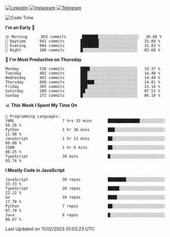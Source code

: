 [![Linkedin](https://img.shields.io/badge/-Archie-blue?style=flat-square&labelColor=gray&logo=Linkedin&logoColor=white&link=https://www.linkedin.com/in/archisdi)](https://www.linkedin.com/in/archisdi)
[![Instagram](https://img.shields.io/badge/-@archisdi-orange?style=flat-square&labelColor=gray&logo=Instagram&logoColor=white&link=https://www.instagram.com/archisdi)](https://www.instagram.com/archisdi)
[![Telegram](https://img.shields.io/badge/-aai-informational?style=flat-square&labelColor=gray&logo=telegram&logoColor=white&link=https://t.me/archisdi)](https://t.me/archisdi)

<!--START_SECTION:waka-->
![Code Time](http://img.shields.io/badge/Code%20Time-2%2C007%20hrs%2026%20mins-blue)

**I'm an Early 🐤** 

```text
🌞 Morning      852 commits       ███████░░░░░░░░░░░░░░░░░░   30.68 % 
🌆 Daytime      941 commits       ████████░░░░░░░░░░░░░░░░░   33.89 % 
🌃 Evening      884 commits       ████████░░░░░░░░░░░░░░░░░   31.83 % 
🌙 Night        100 commits       █░░░░░░░░░░░░░░░░░░░░░░░░   03.60 % 

```
📅 **I'm Most Productive on Thursday** 

```text
Monday         538 commits       ████░░░░░░░░░░░░░░░░░░░░░   19.37 % 
Tuesday        402 commits       ███░░░░░░░░░░░░░░░░░░░░░░   14.48 % 
Wednesday      402 commits       ███░░░░░░░░░░░░░░░░░░░░░░   14.48 % 
Thursday       689 commits       ██████░░░░░░░░░░░░░░░░░░░   24.81 % 
Friday         365 commits       ███░░░░░░░░░░░░░░░░░░░░░░   13.14 % 
Saturday       209 commits       ██░░░░░░░░░░░░░░░░░░░░░░░   07.53 % 
Sunday         172 commits       █░░░░░░░░░░░░░░░░░░░░░░░░   06.19 % 

```


📊 **This Week I Spent My Time On** 

```text
💬 Programming Languages: 
YAML                     7 hrs 33 mins       ██████████████░░░░░░░░░░░   56.26 % 
Python                   1 hr 36 mins        ███░░░░░░░░░░░░░░░░░░░░░░   11.98 % 
JavaScript               1 hr 13 mins        ██░░░░░░░░░░░░░░░░░░░░░░░   09.08 % 
JSON                     1 hr 6 mins         ██░░░░░░░░░░░░░░░░░░░░░░░   08.25 % 
TypeScript               30 mins             █░░░░░░░░░░░░░░░░░░░░░░░░   03.74 % 

```

**I Mostly Code in JavaScript** 

```text
JavaScript               30 repos            ████████░░░░░░░░░░░░░░░░░   33.33 % 
TypeScript               20 repos            █████░░░░░░░░░░░░░░░░░░░░   22.22 % 
Go                       16 repos            ████░░░░░░░░░░░░░░░░░░░░░   17.78 % 
Python                   7 repos             ██░░░░░░░░░░░░░░░░░░░░░░░   07.78 % 
Java                     6 repos             █░░░░░░░░░░░░░░░░░░░░░░░░   06.67 % 

```



 Last Updated on 11/02/2023 01:03:23 UTC
<!--END_SECTION:waka-->